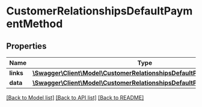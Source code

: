 # CustomerRelationshipsDefaultPaymentMethod

## Properties
Name | Type | Description | Notes
------------ | ------------- | ------------- | -------------
**links** | [**\Swagger\Client\Model\CustomerRelationshipsDefaultPaymentMethodLinks**](CustomerRelationshipsDefaultPaymentMethodLinks.md) |  | [optional] 
**data** | [**\Swagger\Client\Model\CustomerRelationshipsDefaultPaymentMethodData**](CustomerRelationshipsDefaultPaymentMethodData.md) |  | [optional] 

[[Back to Model list]](../../README.md#documentation-for-models) [[Back to API list]](../../README.md#documentation-for-api-endpoints) [[Back to README]](../../README.md)

